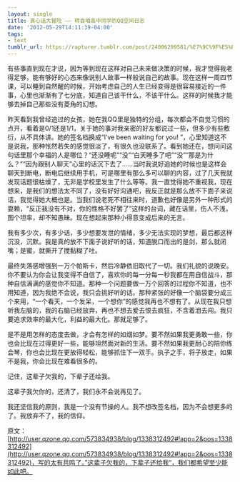 ```yaml
---
layout: single
title: 真心话大冒险 —— 转自咱高中同学的QQ空间日志
date: '2012-05-29T14:11:39-04:00'
tags:
- text
tumblr_url: https://rapturer.tumblr.com/post/24006209581/%E7%9C%9F%E5%BF%83%E8%AF%9D%E5%A4%A7%E5%86%92%E9%99%A9-%E8%BD%AC%E8%87%AA%E5%92%B1%E9%AB%98%E4%B8%AD%E5%90%8C%E5%AD%A6%E7%9A%84qq%E7%A9%BA%E9%97%B4%E6%97%A5%E5%BF%97
---
```

有些事直到现在才说，因为等到现在这样对自己未来做决策的时候，我才觉得我老得足够，能有够好的心态来像说别人故事一样般说自己的故事。现在这样一周四节课，可以睡到自然醒的时候，开始考虑自己的人生已经变得是很容易接近的一件事，心里也渐渐有了七分底，知道自己该干什么，不该干什么。这样的时候我才能够去掉自己那些没有菱角的幻想。

昨天看到我曾经追过的女孩，她在我QQ里是独特的分组，每次都会不自觉习惯的点开，看着是0/1还是1/1，关于她的事对我亲密的好友都说过一些，但多少有些敷衍，从不具体讲。她的签名档换成“I’ve been waiting for you! ”，心里知道这不是说我，那种怅然若失的感觉很淡了，有很久也没联系了。看到她还在，想问问这句话里那个幸福的人是哪位？“还没睡呢”“没”“白天睡多了吧”“没”“那是为什么？”“因为跟别人聊天”心里的话沉下去了……当时我说好追她的时候也是这样会聊天到断电，断电后继续用手机，可是哪里有那么多可以聊的内容，过了几天我就发现话题很枯燥了，无非是学校里发生了什么等等。我一直觉得她不重视我，现在想来，是我们的想法太不同了，没有好好沟通吧，我反正就是那么放不下面子来说话，我觉得她大概也是。当我们说老死不相往来时，道歉也好像是另外一种形式的耍赖，“反正我没有不对，你的性格不好罢了”这样的台词，藏在话里，伤人不浅，图个坦率，却不知愚昧。现在想起来那种小得意变成后来的无言。

我有多少次，有多少话，多少想要发泄的情绪，多少无法实现的梦想，最后都这样沉没，沉默。我是真的放不下面子说好听的话，知道脱口而出的是剑，那么就闭嘴；是蜜，就撕开了搅黏糊了吐。

最终失落感增强到一万个帕斯卡，然后冷静依旧取代了一切。我们礼貌的说晚安。你不要认为你会让我变得不自信了，喜欢你的每一分每一秒我都在用自信战斗，那种自信满满的感觉你不知道。那种一个问题要做一万个回答的过程你不知道，也不用知道，因为我绝不会说，我只会挑好听的话。那种紧张的好像一个脑袋要分成三个来用，“一个看天，一个发呆，一个想你”的感觉我再也不想有了。从现在我只想听我左脑的，我的右脑已经放弃，再也不想去爱去恨去疯狂，不含着泪去闯。我只要追求效率的最大化，利益的最大化。那就足够了。

是不是用怎样的态度去做，才会有怎样的如烟如梦。要不然如果我更勇敢一些，你也会比现在过得更好一些，能够坦然面对新的生活。要不然如果我更耐心的陪你练会琴，你也会比现在更放得轻松，能够抓住下一双手。执子之手，将子放走，如果不是我，你会比现在难看很多的。

记住，这辈子欠我的，下辈子还给我。

这辈子我欠你的，还清了，我们永不会说再见了。

我还坚信我的原则，我是一个没有节操的人。我不想改签名档，因为不会想更多的了。我放弃不了，我的信仰。

原文：[http://user.qzone.qq.com/573834938/blog/1338312492#!app=2&pos=1338312492](http://user.qzone.qq.com/573834938/blog/1338312492#!app=2&pos=1338312492)，写的太有共鸣了。”这辈子欠我的，下辈子还给我“，我们都希望至少能如此吧。

